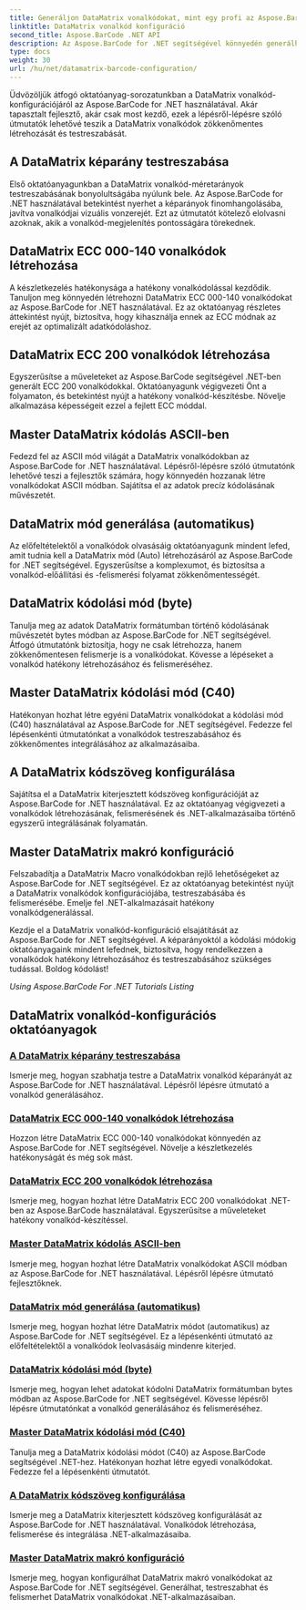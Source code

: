 ```yaml
---
title: Generáljon DataMatrix vonalkódokat, mint egy profi az Aspose.BarCode segítségével.
linktitle: DataMatrix vonalkód konfiguráció
second_title: Aspose.BarCode .NET API
description: Az Aspose.BarCode for .NET segítségével könnyedén generálhat DataMatrix vonalkódokat. Testreszabhatja a képarányokat, az ECC módokat, a kódolást és egyebeket. Növelje a vonalkód-készítés hatékonyságát.
type: docs
weight: 30
url: /hu/net/datamatrix-barcode-configuration/
---
```



Üdvözöljük átfogó oktatóanyag-sorozatunkban a DataMatrix vonalkód-konfigurációjáról az Aspose.BarCode for .NET használatával. Akár tapasztalt fejlesztő, akár csak most kezdő, ezek a lépésről-lépésre szóló útmutatók lehetővé teszik a DataMatrix vonalkódok zökkenőmentes létrehozását és testreszabását.

## A DataMatrix képarány testreszabása

Első oktatóanyagunkban a DataMatrix vonalkód-méretarányok testreszabásának bonyolultságába nyúlunk bele. Az Aspose.BarCode for .NET használatával betekintést nyerhet a képarányok finomhangolásába, javítva vonalkódjai vizuális vonzerejét. Ezt az útmutatót kötelező elolvasni azoknak, akik a vonalkód-megjelenítés pontosságára törekednek.

## DataMatrix ECC 000-140 vonalkódok létrehozása

A készletkezelés hatékonysága a hatékony vonalkódolással kezdődik. Tanuljon meg könnyedén létrehozni DataMatrix ECC 000-140 vonalkódokat az Aspose.BarCode for .NET használatával. Ez az oktatóanyag részletes áttekintést nyújt, biztosítva, hogy kihasználja ennek az ECC módnak az erejét az optimalizált adatkódoláshoz.

## DataMatrix ECC 200 vonalkódok létrehozása

Egyszerűsítse a műveleteket az Aspose.BarCode segítségével .NET-ben generált ECC 200 vonalkódokkal. Oktatóanyagunk végigvezeti Önt a folyamaton, és betekintést nyújt a hatékony vonalkód-készítésbe. Növelje alkalmazása képességeit ezzel a fejlett ECC móddal.

## Master DataMatrix kódolás ASCII-ben

Fedezd fel az ASCII mód világát a DataMatrix vonalkódokban az Aspose.BarCode for .NET használatával. Lépésről-lépésre szóló útmutatónk lehetővé teszi a fejlesztők számára, hogy könnyedén hozzanak létre vonalkódokat ASCII módban. Sajátítsa el az adatok precíz kódolásának művészetét.

## DataMatrix mód generálása (automatikus)

Az előfeltételektől a vonalkódok olvasásáig oktatóanyagunk mindent lefed, amit tudnia kell a DataMatrix mód (Auto) létrehozásáról az Aspose.BarCode for .NET segítségével. Egyszerűsítse a komplexumot, és biztosítsa a vonalkód-előállítási és -felismerési folyamat zökkenőmentességét.

## DataMatrix kódolási mód (byte)

Tanulja meg az adatok DataMatrix formátumban történő kódolásának művészetét bytes módban az Aspose.BarCode for .NET segítségével. Átfogó útmutatónk biztosítja, hogy ne csak létrehozza, hanem zökkenőmentesen felismerje is a vonalkódokat. Kövesse a lépéseket a vonalkód hatékony létrehozásához és felismeréséhez.

## Master DataMatrix kódolási mód (C40)

Hatékonyan hozhat létre egyéni DataMatrix vonalkódokat a kódolási mód (C40) használatával az Aspose.BarCode for .NET segítségével. Fedezze fel lépésenkénti útmutatónkat a vonalkódok testreszabásához és zökkenőmentes integrálásához az alkalmazásaiba.

## A DataMatrix kódszöveg konfigurálása

Sajátítsa el a DataMatrix kiterjesztett kódszöveg konfigurációját az Aspose.BarCode for .NET használatával. Ez az oktatóanyag végigvezeti a vonalkódok létrehozásának, felismerésének és .NET-alkalmazásaiba történő egyszerű integrálásának folyamatán.

## Master DataMatrix makró konfiguráció

Felszabadítja a DataMatrix Macro vonalkódokban rejlő lehetőségeket az Aspose.BarCode for .NET segítségével. Ez az oktatóanyag betekintést nyújt a DataMatrix vonalkódok konfigurációjába, testreszabásába és felismerésébe. Emelje fel .NET-alkalmazásait hatékony vonalkódgenerálással.

Kezdje el a DataMatrix vonalkód-konfiguráció elsajátítását az Aspose.BarCode for .NET segítségével. A képarányoktól a kódolási módokig oktatóanyagaink mindent lefednek, biztosítva, hogy rendelkezzen a vonalkódok hatékony létrehozásához és testreszabásához szükséges tudással. Boldog kódolást!

*Using Aspose.BarCode For .NET Tutorials Listing*
## DataMatrix vonalkód-konfigurációs oktatóanyagok
### [A DataMatrix képarány testreszabása](./datamatrix-aspect-ratio-customization/)
Ismerje meg, hogyan szabhatja testre a DataMatrix vonalkód képarányát az Aspose.BarCode for .NET használatával. Lépésről lépésre útmutató a vonalkód generálásához.
### [DataMatrix ECC 000-140 vonalkódok létrehozása](./datamatrix-ecc-000-140-configuration/)
Hozzon létre DataMatrix ECC 000-140 vonalkódokat könnyedén az Aspose.BarCode for .NET segítségével. Növelje a készletkezelés hatékonyságát és még sok mást.
### [DataMatrix ECC 200 vonalkódok létrehozása](./datamatrix-ecc-200-configuration/)
Ismerje meg, hogyan hozhat létre DataMatrix ECC 200 vonalkódokat .NET-ben az Aspose.BarCode használatával. Egyszerűsítse a műveleteket hatékony vonalkód-készítéssel.
### [Master DataMatrix kódolás ASCII-ben](./datamatrix-encoding-mode-ascii/)
Ismerje meg, hogyan hozhat létre DataMatrix vonalkódokat ASCII módban az Aspose.BarCode for .NET használatával. Lépésről lépésre útmutató fejlesztőknek.
### [DataMatrix mód generálása (automatikus)](./datamatrix-encoding-mode-auto/)
Ismerje meg, hogyan hozhat létre DataMatrix módot (automatikus) az Aspose.BarCode for .NET segítségével. Ez a lépésenkénti útmutató az előfeltételektől a vonalkódok leolvasásáig mindenre kiterjed.
### [DataMatrix kódolási mód (byte)](./datamatrix-encoding-mode-bytes/)
Ismerje meg, hogyan lehet adatokat kódolni DataMatrix formátumban bytes módban az Aspose.BarCode for .NET segítségével. Kövesse lépésről lépésre útmutatónkat a vonalkód generálásához és felismeréséhez.
### [Master DataMatrix kódolási mód (C40)](./datamatrix-encoding-mode-c40/)
Tanulja meg a DataMatrix kódolási módot (C40) az Aspose.BarCode segítségével .NET-hez. Hatékonyan hozhat létre egyedi vonalkódokat. Fedezze fel a lépésenkénti útmutatót.
### [A DataMatrix kódszöveg konfigurálása](./datamatrix-extended-code-text-configuration/)
Ismerje meg a DataMatrix kiterjesztett kódszöveg konfigurálását az Aspose.BarCode for .NET használatával. Vonalkódok létrehozása, felismerése és integrálása .NET-alkalmazásaiba.
### [Master DataMatrix makró konfiguráció](./datamatrix-macro-configuration/)
Ismerje meg, hogyan konfigurálhat DataMatrix makró vonalkódokat az Aspose.BarCode for .NET segítségével. Generálhat, testreszabhat és felismerhet DataMatrix vonalkódokat .NET-alkalmazásaiban.